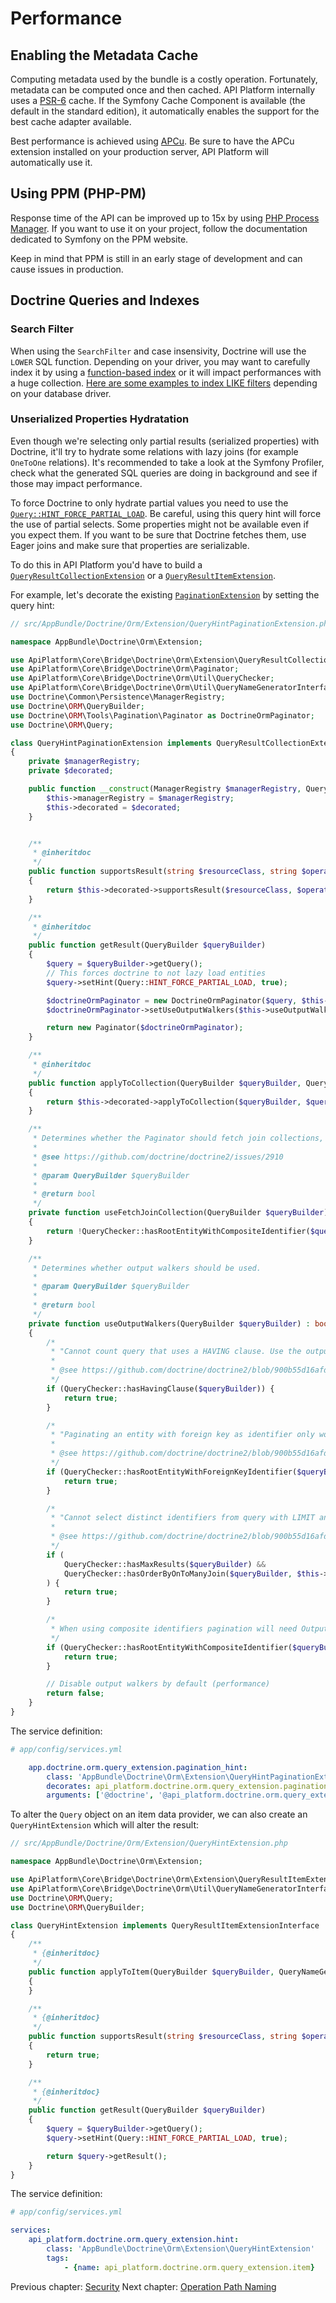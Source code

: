 # Performance

## Enabling the Metadata Cache

Computing metadata used by the bundle is a costly operation. Fortunately, metadata can be computed once and then cached.
API Platform internally uses a [PSR-6](http://www.php-fig.org/psr/psr-6/) cache. If the Symfony Cache Component is available
(the default in the standard edition), it automatically enables the support for the best cache adapter available.

Best performance is achieved using [APCu](https://github.com/krakjoe/apcu). Be sure to have the APCu extension installed
on your production server, API Platform will automatically use it.

## Using PPM (PHP-PM)

Response time of the API can be improved up to 15x by using [PHP Process Manager](https://github.com/php-pm/php-pm). If
you want to use it on your project, follow the documentation dedicated to Symfony on the PPM website.

Keep in mind that PPM is still in an early stage of development and can cause issues in production.

## Doctrine Queries and Indexes

### Search Filter

When using the `SearchFilter` and case insensivity, Doctrine will use the `LOWER` SQL function. Depending on your
driver, you may want to carefully index it by using a [function-based
index](http://use-the-index-luke.com/sql/where-clause/functions/case-insensitive-search) or it will impact performances
with a huge collection. [Here are some examples to index LIKE
filters](http://use-the-index-luke.com/sql/where-clause/searching-for-ranges/like-performance-tuning) depending on your
database driver.

### Unserialized Properties Hydratation

Even though we're selecting only partial results (serialized properties) with Doctrine, it'll try to hydrate some
relations with lazy joins (for example `OneToOne` relations). It's recommended to take a look at the Symfony Profiler,
check what the generated SQL queries are doing in background and see if those may impact performance.

To force Doctrine to only hydrate partial values you need to use the
[`Query::HINT_FORCE_PARTIAL_LOAD`](http://docs.doctrine-project.org/projects/doctrine-orm/en/latest/reference/dql-doctrine-query-language.html#query-hints).
  Be careful, using this query hint will force the use of partial selects. Some properties might not be available even if
you expect them. If you want to be sure that Doctrine fetches them, use Eager joins and make sure that properties are
serializable.

To do this in API Platform you'd have to build a
[`QueryResultCollectionExtension`](https://github.com/api-platform/core/blob/master/src/Bridge/Doctrine/Orm/Extension/QueryResultCollectionExtensionInterface.php)
or a
[`QueryResultItemExtension`](https://github.com/api-platform/core/blob/master/src/Bridge/Doctrine/Orm/Extension/QueryResultItemExtensionInterface.php).

For example, let's decorate the existing
[`PaginationExtension`](https://github.com/api-platform/core/blob/master/src/Bridge/Doctrine/Orm/Extension/PaginationExtension.php)
by setting the query hint:

```php
// src/AppBundle/Doctrine/Orm/Extension/QueryHintPaginationExtension.php

namespace AppBundle\Doctrine\Orm\Extension;

use ApiPlatform\Core\Bridge\Doctrine\Orm\Extension\QueryResultCollectionExtensionInterface;
use ApiPlatform\Core\Bridge\Doctrine\Orm\Paginator;
use ApiPlatform\Core\Bridge\Doctrine\Orm\Util\QueryChecker;
use ApiPlatform\Core\Bridge\Doctrine\Orm\Util\QueryNameGeneratorInterface;
use Doctrine\Common\Persistence\ManagerRegistry;
use Doctrine\ORM\QueryBuilder;
use Doctrine\ORM\Tools\Pagination\Paginator as DoctrineOrmPaginator;
use Doctrine\ORM\Query;

class QueryHintPaginationExtension implements QueryResultCollectionExtensionInterface
{
    private $managerRegistry;
    private $decorated;

    public function __construct(ManagerRegistry $managerRegistry, QueryResultCollectionExtensionInterface $decorated) {
        $this->managerRegistry = $managerRegistry;
        $this->decorated = $decorated;
    }


    /**
     * @inheritdoc
     */
    public function supportsResult(string $resourceClass, string $operationName = null) : bool
    {
        return $this->decorated->supportsResult($resourceClass, $operationName);
    }

    /**
     * @inheritdoc
     */
    public function getResult(QueryBuilder $queryBuilder)
    {
        $query = $queryBuilder->getQuery();
        // This forces doctrine to not lazy load entities
        $query->setHint(Query::HINT_FORCE_PARTIAL_LOAD, true);

        $doctrineOrmPaginator = new DoctrineOrmPaginator($query, $this->useFetchJoinCollection($queryBuilder));
        $doctrineOrmPaginator->setUseOutputWalkers($this->useOutputWalkers($queryBuilder));

        return new Paginator($doctrineOrmPaginator);
    }

    /**
     * @inheritdoc
     */
    public function applyToCollection(QueryBuilder $queryBuilder, QueryNameGeneratorInterface $queryNameGenerator, string $resourceClass, string $operationName = null)
    {
        return $this->decorated->applyToCollection($queryBuilder, $queryNameGenerator, $resourceClass, $operationName);
    }

    /**
     * Determines whether the Paginator should fetch join collections, if the root entity uses composite identifiers it should not.
     *
     * @see https://github.com/doctrine/doctrine2/issues/2910
     *
     * @param QueryBuilder $queryBuilder
     *
     * @return bool
     */
    private function useFetchJoinCollection(QueryBuilder $queryBuilder): bool
    {
        return !QueryChecker::hasRootEntityWithCompositeIdentifier($queryBuilder, $this->managerRegistry);
    }

    /**
     * Determines whether output walkers should be used.
     *
     * @param QueryBuilder $queryBuilder
     *
     * @return bool
     */
    private function useOutputWalkers(QueryBuilder $queryBuilder) : bool
    {
        /*
         * "Cannot count query that uses a HAVING clause. Use the output walkers for pagination"
         *
         * @see https://github.com/doctrine/doctrine2/blob/900b55d16afdcdeb5100d435a7166d3a425b9873/lib/Doctrine/ORM/Tools/Pagination/CountWalker.php#L50
         */
        if (QueryChecker::hasHavingClause($queryBuilder)) {
            return true;
        }

        /*
         * "Paginating an entity with foreign key as identifier only works when using the Output Walkers. Call Paginator#setUseOutputWalkers(true) before iterating the paginator."
         *
         * @see https://github.com/doctrine/doctrine2/blob/900b55d16afdcdeb5100d435a7166d3a425b9873/lib/Doctrine/ORM/Tools/Pagination/LimitSubqueryWalker.php#L87
         */
        if (QueryChecker::hasRootEntityWithForeignKeyIdentifier($queryBuilder, $this->managerRegistry)) {
            return true;
        }

        /*
         * "Cannot select distinct identifiers from query with LIMIT and ORDER BY on a column from a fetch joined to-many association. Use output walkers."
         *
         * @see https://github.com/doctrine/doctrine2/blob/900b55d16afdcdeb5100d435a7166d3a425b9873/lib/Doctrine/ORM/Tools/Pagination/LimitSubqueryWalker.php#L149
         */
        if (
            QueryChecker::hasMaxResults($queryBuilder) &&
            QueryChecker::hasOrderByOnToManyJoin($queryBuilder, $this->managerRegistry)
        ) {
            return true;
        }

        /*
         * When using composite identifiers pagination will need Output walkers
         */
        if (QueryChecker::hasRootEntityWithCompositeIdentifier($queryBuilder, $this->managerRegistry)) {
            return true;
        }

        // Disable output walkers by default (performance)
        return false;
    }
}
```

The service definition:

```yaml
# app/config/services.yml

    app.doctrine.orm.query_extension.pagination_hint:
        class: 'AppBundle\Doctrine\Orm\Extension\QueryHintPaginationExtension'
        decorates: api_platform.doctrine.orm.query_extension.pagination
        arguments: ['@doctrine', '@api_platform.doctrine.orm.query_extension.pagination_hint.inner']
```

To alter the `Query` object on an item data provider, we can also create an `QueryHintExtension` which will alter the result:

```php
// src/AppBundle/Doctrine/Orm/Extension/QueryHintExtension.php

namespace AppBundle\Doctrine\Orm\Extension;

use ApiPlatform\Core\Bridge\Doctrine\Orm\Extension\QueryResultItemExtensionInterface;
use ApiPlatform\Core\Bridge\Doctrine\Orm\Util\QueryNameGeneratorInterface;
use Doctrine\ORM\Query;
use Doctrine\ORM\QueryBuilder;

class QueryHintExtension implements QueryResultItemExtensionInterface
{
    /**
     * {@inheritdoc}
     */
    public function applyToItem(QueryBuilder $queryBuilder, QueryNameGeneratorInterface $queryNameGenerator, string $resourceClass, array $identifiers, string $operationName = null);
    {
    }

    /**
     * {@inheritdoc}
     */
    public function supportsResult(string $resourceClass, string $operationName = null) : bool
    {
        return true;
    }

    /**
     * {@inheritdoc}
     */
    public function getResult(QueryBuilder $queryBuilder)
    {
        $query = $queryBuilder->getQuery();
        $query->setHint(Query::HINT_FORCE_PARTIAL_LOAD, true);

        return $query->getResult();
    }
}
```

The service definition:

```yaml
# app/config/services.yml

services:
    api_platform.doctrine.orm.query_extension.hint:
        class: 'AppBundle\Doctrine\Orm\Extension\QueryHintExtension'
        tags:
            - {name: api_platform.doctrine.orm.query_extension.item}
```

Previous chapter: [Security](security.md)
Next chapter: [Operation Path Naming](operation-path-naming.md)
